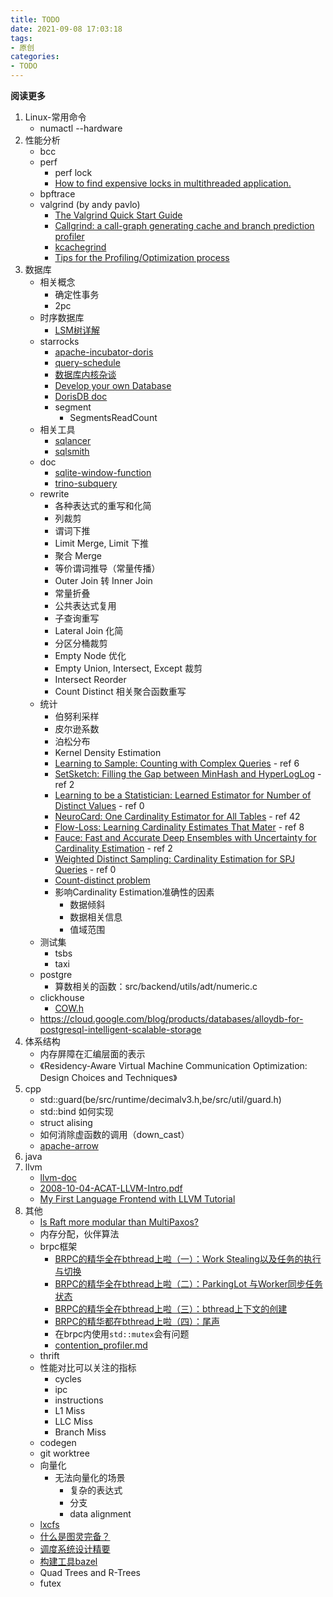 ```yaml
---
title: TODO
date: 2021-09-08 17:03:18
tags: 
- 原创
categories: 
- TODO
---
```


**阅读更多**

<!--more-->

1. Linux-常用命令
    * numactl --hardware
1. 性能分析
    * bcc
    * perf
        * perf lock
        * [How to find expensive locks in multithreaded application.](https://easyperf.net/blog/2019/10/12/MT-Perf-Analysis-part2)
    * bpftrace
    * valgrind (by andy pavlo)
        * [The Valgrind Quick Start Guide](http://valgrind.org/docs/manual/quick-start.html)
        * [Callgrind: a call-graph generating cache and branch prediction profiler](https://valgrind.org/docs/manual/cl-manual.html)
        * [kcachegrind](https://kcachegrind.github.io/html/Usage.html)
        * [Tips for the Profiling/Optimization process](https://kcachegrind.github.io/html/Tips.html)
1. 数据库
    * 相关概念
        * 确定性事务
        * 2pc
    * 时序数据库
        * [LSM树详解](https://zhuanlan.zhihu.com/p/181498475)
    * starrocks
        * [apache-incubator-doris](https://github.com/apache/incubator-doris/wiki)
        * [query-schedule](https://15445.courses.cs.cmu.edu/fall2020/schedule.html)
        * [数据库内核杂谈](https://www.infoq.cn/theme/46)
        * [Develop your own Database](https://hpi.de/plattner/teaching/archive/winter-term-201819/develop-your-own-database.html)
        * [DorisDB doc](http://doc.dorisdb.com)
        * segment
            * SegmentsReadCount
    * 相关工具
        * [sqlancer](https://github.com/sqlancer/sqlancer)
        * [sqlsmith](https://github.com/anse1/sqlsmith)
    * doc
        * [sqlite-window-function](https://www.sqlite.org/windowfunctions.html)
        * [trino-subquery](https://docs.google.com/document/d/18HN7peS2eR8lZsErqcmnoWyMEPb6p4OQeidH1JP_EkA)
    * rewrite
        * 各种表达式的重写和化简
        * 列裁剪
        * 谓词下推
        * Limit Merge, Limit 下推
        * 聚合 Merge
        * 等价谓词推导（常量传播）
        * Outer Join 转 Inner Join
        * 常量折叠
        * 公共表达式复用
        * 子查询重写
        * Lateral Join 化简
        * 分区分桶裁剪
        * Empty Node 优化
        * Empty Union, Intersect, Except 裁剪
        * Intersect Reorder
        * Count Distinct 相关聚合函数重写
    * 统计
        * 伯努利采样
        * 皮尔逊系数
        * 泊松分布
        * Kernel Density Estimation
        * [Learning to Sample: Counting with Complex Queries](https://vldb.org/pvldb/vol13/p390-walenz.pdf) - ref 6
        * [SetSketch: Filling the Gap between MinHash and HyperLogLog](https://vldb.org/pvldb/vol14/p2244-ertl.pdf) - ref 2
        * [Learning to be a Statistician: Learned Estimator for Number of Distinct Values](https://vldb.org/pvldb/vol15/p272-wu.pdf) - ref 0
        * [NeuroCard: One Cardinality Estimator for All Tables](https://vldb.org/pvldb/vol14/p61-yang.pdf) - ref 42
        * [Flow-Loss: Learning Cardinality Estimates That Mater](https://vldb.org/pvldb/vol14/p2019-negi.pdf) - ref 8
        * [Fauce: Fast and Accurate Deep Ensembles with Uncertainty for Cardinality Estimation](https://vldb.org/pvldb/vol14/p1950-liu.pdf) - ref 2
        * [Weighted Distinct Sampling: Cardinality Estimation for SPJ Queries](https://www.cse.ust.hk/~yike/spj-full.pdf) - ref 0
        * [Count-distinct problem](https://en.wikipedia.org/wiki/Count-distinct_problem)
        * 影响Cardinality Estimation准确性的因素
            * 数据倾斜
            * 数据相关信息
            * 值域范围
    * 测试集
        * tsbs
        * taxi
    * postgre
        * 算数相关的函数：src/backend/utils/adt/numeric.c
    * clickhouse
        * [COW.h](https://github.com/ClickHouse/ClickHouse/blob/master/src/Common/COW.h)
    * https://cloud.google.com/blog/products/databases/alloydb-for-postgresql-intelligent-scalable-storage
1. 体系结构
    * 内存屏障在汇编层面的表示
    * 《Residency-Aware Virtual Machine Communication Optimization: Design Choices and Techniques》
1. cpp
    * std::guard(be/src/runtime/decimalv3.h,be/src/util/guard.h)
    * std::bind 如何实现
    * struct alising
    * 如何消除虚函数的调用（down_cast）
    * [apache-arrow](https://github.com/apache/arrow)
1. java
1. llvm
    * [llvm-doc](https://llvm.org/docs/)
    * [2008-10-04-ACAT-LLVM-Intro.pdf](https://llvm.org/pubs/2008-10-04-ACAT-LLVM-Intro.pdf)
    * [My First Language Frontend with LLVM Tutorial](https://llvm.org/docs/tutorial/MyFirstLanguageFrontend/index.html)
1. 其他
    * [Is Raft more modular than MultiPaxos?](https://maheshba.bitbucket.io/blog/2021/12/14/Modularity.html)
    * 内存分配，伙伴算法
    * brpc框架
        * [BRPC的精华全在bthread上啦（一）：Work Stealing以及任务的执行与切换](https://zhuanlan.zhihu.com/p/294129746)
        * [BRPC的精华全在bthread上啦（二）：ParkingLot 与Worker同步任务状态](https://zhuanlan.zhihu.com/p/346081659)
        * [BRPC的精华全在bthread上啦（三）：bthread上下文的创建](https://zhuanlan.zhihu.com/p/347499412)
        * [BRPC的精华都在bthread上啦（四）：尾声](https://zhuanlan.zhihu.com/p/350582218)
        * 在brpc内使用`std::mutex`会有问题
        * [contention_profiler.md](https://github.com/apache/incubator-brpc/blob/master/docs/cn/contention_profiler.md)
    * thrift
    * 性能对比可以关注的指标
        * cycles
        * ipc
        * instructions
        * L1 Miss
        * LLC Miss
        * Branch Miss
    * codegen
    * git worktree
    * 向量化
        * 无法向量化的场景
            * 复杂的表达式
            * 分支
            * data alignment
    * [lxcfs](https://github.com/lxc/lxcfs)
    * [什么是图灵完备？](https://www.zhihu.com/question/20115374/answer/288346717)
    * [调度系统设计精要](https://draveness.me/system-design-scheduler/)
    * [构建工具bazel](https://github.com/bazelbuild/bazel)
    * Quad Trees and R-Trees
    * futex